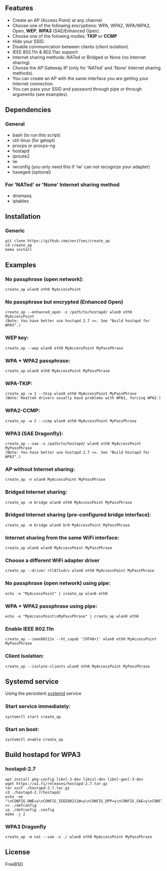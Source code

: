 ## Features
* Create an AP (Access Point) at any channel.
* Choose one of the following encryptions: WPA, WPA2, WPA/WPA2, Open, **WEP**, **WPA3** (SAE/Enhanced Open).
* Choose one of the folowing modes: **TKIP** or **CCMP**
* Hide your SSID.
* Disable communication between clients (client isolation).
* IEEE 802.11n & 802.11ac support
* Internet sharing methods: NATed or Bridged or None (no Internet sharing).
* Choose the AP Gateway IP (only for 'NATed' and 'None' Internet sharing methods).
* You can create an AP with the same interface you are getting your Internet connection.
* You can pass your SSID and password through pipe or through arguments (see examples).


## Dependencies
### General
* bash (to run this script)
* util-linux (for getopt)
* procps or procps-ng
* hostapd
* iproute2
* iw
* iwconfig (you only need this if 'iw' can not recognize your adapter)
* haveged (optional)

### For 'NATed' or 'None' Internet sharing method
* dnsmasq
* iptables


## Installation
### Generic
    git clone https://github.com/verifsec/create_ap
    cd create_ap
    make install

## Examples
### No passphrase (open network):
    create_ap wlan0 eth0 MyAccessPoint

### No passphrase but encrypted (Enhanced Open)
    create_ap --enhanced_open -x /path/to/hostapd/ wlan0 eth0 MyAccessPoint
    (Note: You have better use hostapd 2.7 <=. See "Build hostapd for WPA3".)

### WEP key:
    create_ap --wep wlan0 eth0 MyAccessPoint MyPassPhrase

### WPA + WPA2 passphrase:
    create_ap wlan0 eth0 MyAccessPoint MyPassPhrase

### WPA-TKIP:
    create_ap -w 1 --tkip wlan0 eth0 MyAccessPoint MyPassPhrase
    (Note: Realtek drivers usually have problems with WPA1, forcing WPA2.)

### WPA2-CCMP:
    create_ap -w 2 --ccmp wlan0 eth0 MyAccessPoint MyPassPhrase

### WPA3 (SAE Dragonfly):
    create_ap --sae -x /path/to/hostapd/ wlan0 eth0 MyAccessPoint MyPassPhrase
    (Note: You have better use hostapd 2.7 <=. See "Build hostapd for WPA3".)

### AP without Internet sharing:
    create_ap -n wlan0 MyAccessPoint MyPassPhrase

### Bridged Internet sharing:
    create_ap -m bridge wlan0 eth0 MyAccessPoint MyPassPhrase

### Bridged Internet sharing (pre-configured bridge interface):
    create_ap -m bridge wlan0 br0 MyAccessPoint MyPassPhrase

### Internet sharing from the same WiFi interface:
    create_ap wlan0 wlan0 MyAccessPoint MyPassPhrase

### Choose a different WiFi adapter driver
    create_ap --driver rtl871xdrv wlan0 eth0 MyAccessPoint MyPassPhrase

### No passphrase (open network) using pipe:
    echo -e "MyAccessPoint" | create_ap wlan0 eth0

### WPA + WPA2 passphrase using pipe:
    echo -e "MyAccessPoint\nMyPassPhrase" | create_ap wlan0 eth0

### Enable IEEE 802.11n
    create_ap --ieee80211n --ht_capab '[HT40+]' wlan0 eth0 MyAccessPoint MyPassPhrase

### Client Isolation:
    create_ap --isolate-clients wlan0 eth0 MyAccessPoint MyPassPhrase

## Systemd service
Using the persistent [systemd](https://wiki.archlinux.org/index.php/systemd#Basic_systemctl_usage) service
### Start service immediately:
    systemctl start create_ap

### Start on boot:
    systemctl enable create_ap


## Build hostapd for WPA3
### hostapd-2.7
    apt install pkg-config libnl-3-dev libssl-dev libnl-genl-3-dev
    wget https://w1.fi/releases/hostapd-2.7.tar.gz
    tar xvzf ./hostapd-2.7.tar.gz
    cd ./hostapd-2.7/hostapd/
    echo -ne "\nCONFIG_OWE=y\nCONFIG_IEEE80211W=y\nCONFIG_DPP=y\nCONFIG_SAE=y\nCONFIG_SUITEB=y" >> ./defconfig
    cp ./defconfig .config
    make -j 2

### WPA3 Dragonfly
    create_ap -m nat --sae -x ./ wlan0 eth0 MyAccessPoint MyPassPhrase

## License
FreeBSD

